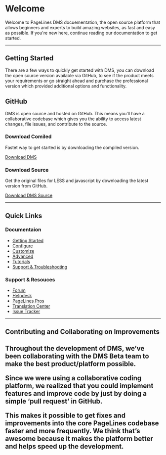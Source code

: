 <h1 class="text-info">Welcome</h3>
	<p class="text-info lead">Welcome to PageLines DMS docuementation, the open source platform that allows beginners and experts to build amazing websites, as fast and easy as possible. If you're new here, continue reading our documentation to get started.</p>
<hr class="text-info">

<h2>Getting Started</h2>
<p>There are a few ways to quickly get started with DMS, you can download the open source version  available via GitHub, to see if the product meets your requirements or go straight ahead and purchase the professional version which provided additional options and functionality.</p>

<h2>GitHub</h2>

<p>DMS is open source and hosted on GitHub. This means you’ll have a collaborative codebase which gives you the ability to access latest changes, file issues, and contribute to the source.</p>

<div class="row-fluid">
	<div class="span6">
		<h3>Download Comiled</h3>
		<p>Fastet way to get started is by downloading the compiled version.</p>
		<p><a class="btn btn-large btn-primary" href="#"><i class="icon-github"></i> Download DMS</a></p>
	</div>
	<div class="span6">
		<h3>Download Source</h3>
		<p>Get the original files for LESS and javascript by downloading the latest version from GitHub.
		<p><a class="btn btn-large btn-default" href="#"><i class="icon-github"></i> Download DMS Source</a></p>
	</div>
</div>


<hr>

<h2>Quick Links</h2>

<div class="row-fluid">
	<div class="span6">
		<h3>Documentaion</h3>
		<ul>
			<li><a href="http://docs.pagelines.com/getting-started/">Getting Started</a></li>
			<li><a href="http://docs.pagelines.com/configure/">Configure</a></li>
			<li><a href="http://docs.pagelines.com/customize/">Customize</a></li>
			<li><a href="http://docs.pagelines.com/advanced/">Advanced</a></li>
			<li><a href="http://docs.pagelines.com/tutorials/">Tutorials</a></li>
			<li><a href="http://docs.pagelines.com/support-troubleshooting/">Support & Troubleshooting</a></li>
		</ul>
	</div>
	<div class="span6">
		<h3>Support & Resouces</h3>
		<ul>
			<li><a href="http://www.pagelines.com/forum/">Forum</a></li>
			<li><a href="http://www.pagelines.com/contact/">Helpdesk</a></li>
			<li><a href="http://www.pagelines.com/pros/">PageLines Pros</a></li>
			<li><a href="http://pagelines.com/translate/projects/">Translation Center</a></li>
			<li><a href="https://github.com/pagelines/DMS/issues">Issue Tracker</a></li>
		</ul>
	</div>
</div>

<hr>

<h2>Contributing and Collaborating on Improvements<h2>

<p>Throughout the development of DMS, we’ve been collaborating with the DMS Beta team to make the best product/platform possible.</p>

<p>Since we were using a collaborative coding platform, we realized that you could implement features and improve code by just by doing a simple ‘pull request’ in GitHub.</p>

<p>This makes it possible to get fixes and improvements into the core PageLines codebase faster and more frequently. We think that’s awesome because it makes the platform better and helps speed up the development.</p>
